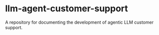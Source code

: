 # llm-agent-customer-support
A repository for documenting the development of agentic LLM customer support.
